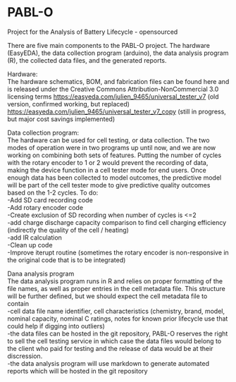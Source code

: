 # PABL-O
Project for the Analysis of Battery Lifecycle - opensourced

There are five main components to the PABL-O project. The hardware (EasyEDA), the data collection program (arduino), the data analysis program (R), the collected data files, and the generated reports.

Hardware:  
The hardware schematics, BOM, and fabrication files can be found here and is released under the Creative Commons Attribution-NonCommercial 3.0 licensing terms
https://easyeda.com/julien_9465/universal_tester_v7 (old version, confirmed working, but replaced)
https://easyeda.com/julien_9465/universal_tester_v7_copy (still in progress, but major cost savings implemented)

Data collection program:  
The hardware can be used for cell testing, or data collection. The two modes of operation were in two programs up until now, and we are now working on combining both sets of features. Putting the number of cycles with the rotary encoder to 1 or 2 would prevent the recording of data, making the device function in a cell tester mode for end users. Once enough data has been collected to model outcomes, the predictive model will be part of the cell tester mode to give predictive quality outcomes based on the 1-2 cycles.
To do:  
-Add SD card recording code  
-Add rotary encoder code  
-Create exclusion of SD recording when number of cycles is <=2  
-add charge discharge capacity comparison to find cell charging efficiency (indirectly the quality of the cell / heating)  
-add IR calculation  
-Clean up code  
-Improve iterupt routine (sometimes the rotary encoder is non-responsive in the original code that is to be integrated)  

Dana analysis program  
The data analysis program runs in R and relies on proper formatting of the file names, as well as proper entries in the cell metadata file. This structure will be further defined, but we should expect the cell metadata file to contain  
-cell data file name identifier, cell characteristics (chemistry, brand, model, nominal capacity, nominal C ratings, notes for known prior lifecycle use that could help if digging into outliers)  
-the data files can be hosted in the git repository, PABL-O reserves the right to sell the cell testing service in which case the data files would belong to the client who paid for testing and the release of data would be at their discression.  
-the data analysis program will use markdown to generate automated reports which will be hosted in the git repository  
